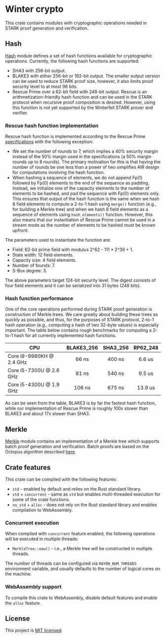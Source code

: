 # Winter crypto
This crate contains modules with cryptographic operations needed in STARK proof generation and verification.

## Hash
[Hash](src/hash) module defines a set of hash functions available for cryptographic operations. Currently, the following hash functions are supported:
 
* SHA3 with 256-bit output.
* BLAKE3 with either 256-bit or 192-bit output. The smaller output version can be used to reduce STARK proof size, however, it also limits proof security level to at most 96 bits.
* Rescue Prime over a 62-bit field with 248-bit output. Rescue is an arithmetization-friendly hash function and can be used in the STARK protocol when recursive proof composition is desired. However, using this function is not yet supported by the Winterfell STARK prover and verifier.

### Rescue hash function implementation
Rescue hash function is implemented according to the Rescue Prime [specifications](https://eprint.iacr.org/2020/1143.pdf) with the following exception:
* We set the number of rounds to 7, which implies a 40% security margin instead of the 50% margin used in the specifications (a 50% margin rounds up to 8 rounds). The primary motivation for this is that having the number of rounds be one less than a power of two simplifies AIR design for computations involving the hash function.
* When hashing a sequence of elements, we do not append Fp(1) followed by Fp(0) elements to the end of the sequence as padding. Instead, we initialize one of the capacity elements to the number of elements to be hashed, and pad the sequence with Fp(0) elements only. This ensures that output of the hash function is the same when we hash 8 field elements to compute a 2-to-1 hash using `merge()` function (e.g., for building a Merkle tree) and when we hash 8 field elements as a sequence of elements using `hash_elements()` function. However, this also means that our instantiation of Rescue Prime cannot be used in a stream mode as the number of elements to be hashed must be known upfront.

The parameters used to instantiate the function are:
* Field: 62-bit prime field with modulus 2^62 - 111 * 2^39 + 1.
* State width: 12 field elements.
* Capacity size: 4 field elements.
* Number of founds: 7.
* S-Box degree: 3.

The above parameters target 124-bit security level. The digest consists of four field elements and it can be serialized into 31 bytes (248 bits).

### Hash function performance
One of the core operations performed during STARK proof generation is construction of Merkle trees. We care greatly about building these trees as quickly as possible, and thus, for the purposes of STARK protocol, 2-to-1 hash operation (e.g., computing a hash of two 32-byte values) is especially important. The table below contains rough benchmarks for computing a 2-to-1 hash for all currently implemented hash functions.

| CPU                      | BLAKE3_256 | SHA3_256 | RP62_248 |
| ------------------------ | :--------: | :------: | :------: |
| Core i9-9980KH @ 2.4 GHz | 66 ns      | 400 ns   | 6.6 us   |
| Core i5-7300U @ 2.6 GHz  | 81 ns      | 540 ns   | 9.5 us   |
| Core i5-4300U @ 1.9 GHz  | 106 ns     | 675 ns   | 13.9 us  |

As can be seen from the table, BLAKE3 is by far the fastest hash function, while our implementation of Rescue Prime is roughly 100x slower than BLAKE3 and about 17x slower than SHA3.

## Merkle
[Merkle](src/merkle) module contains an implementation of a Merkle tree which supports batch proof generation and verification. Batch proofs are based on the Octopus algorithm described [here](https://eprint.iacr.org/2017/933).

## Crate features
This crate can be compiled with the following features:

* `std` - enabled by default and relies on the Rust standard library.
* `std` + `concurrent` - same as `std` but enables multi-threaded execution for some of the crate functions.
* `no_std` + `alloc` - does not rely on the Rust standard library and enables compilation to WebAssembly.

### Concurrent execution
When compiled with `concurrent` feature enabled, the following operations will be executed in multiple threads:

* `MerkleTree::new()` - i.e., a Merkle tree will be constructed in multiple threads.

The number of threads can be configured via `RAYON_NUM_THREADS` environment variable, and usually defaults to the number of logical cores on the machine.

### WebAssembly support
To compile this crate to WebAssembly, disable default features and enable the `alloc` feature.

License
-------

This project is [MIT licensed](../LICENSE).
